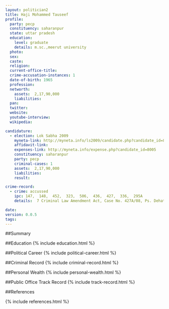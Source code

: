 ```yaml
---
layout: politician2
title: Haji Mohammed Tauseef
profile: 
  party: pecp
  constituency: saharanpur
  state: uttar pradesh
  education: 
    level: graduate
    details: m.sc.,meerut university
  photo: 
  sex: 
  caste: 
  religion: 
  current-office-title: 
  crime-accusation-instances: 1
  date-of-birth: 1965
  profession: 
  networth: 
    assets:  2,17,90,000
    liabilities: 
  pan: 
  twitter: 
  website: 
  youtube-interview: 
  wikipedia: 

candidature: 
  - election: Lok Sabha 2009
    myneta-link: http://myneta.info/ls2009/candidate.php?candidate_id=8005
    affidavit-link: 
    expenses-link: http://myneta.info/expense.php?candidate_id=8005
    constituency: saharanpur 
    party: pecp
    criminal-cases: 1
    assets:  2,17,90,000
    liabilities: 
    result:  

crime-record: 
  - crime: accussed
    ipc: 147,  148,  452,  323,  506,  436,  427,  336,  295A
    details:  7 Criminal Law Amendment Act, Case No. 427A/08, Ps. Dehat Kotwali, Dist. Saharanpur UP  

date: 
version: 0.0.5
tags: 
---
```

##Summary


##Education
{% include education.html %}


##Political Career
{% include political-career.html %}


##Criminal Record
{% include criminal-record.html %}


##Personal Wealth
{% include personal-wealth.html %}


##Public Office Track Record
{% include track-record.html %}


##References


{% include references.html %}